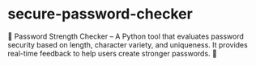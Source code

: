 # secure-password-checker
🔐 Password Strength Checker – A Python tool that evaluates password security based on length, character variety, and uniqueness. It provides real-time feedback to help users create stronger passwords. 🚀
